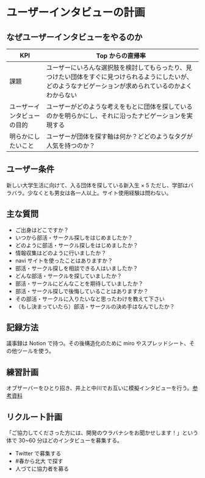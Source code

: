 # ユーザーインタビューの計画

## なぜユーザーインタビューをやるのか

| KPI                        | Top からの直帰率                                                                                                                                           |
| -------------------------- | ---------------------------------------------------------------------------------------------------------------------------------------------------------- |
| 課題                       | ユーザーにいろんな選択肢を検討してもらったり、見つけたい団体をすぐに見つけられるようにしたいが、どのようなナビゲーションが求められているのかよくわからない |
| ユーザーインタビューの目的 | ユーザーがどのような考えをもとに団体を探しているのかを明らかにし、それに沿ったナビゲーションを実現する                                                     |
| 明らかにしたいこと         | ユーザーが団体を探す軸は何か？どどのようなタグが人気を持つのか？                                                                                           |

## ユーザー条件

新しい大学生活に向けて、入る団体を探している新入生 × 5
ただし、学部はバラバラ。少なくとも男女は各一人以上。サイト使用経験は問わない。

## 主な質問

- ご出身はどこですか？
- いつから部活・サークル探しをはじめましたか？
- どのように部活・サークル探しをはじめましたか？
- 情報収集はどのように行いましたか？
- navi サイトを使ったことはありますか？
- 部活・サークル探しを相談できる人はいましたか？
- どんな部活・サークルを探していましたか？
- 部活・サークルにどんなことを期待していましたか？
- 部活・サークル探しで後悔していることはありますか？
- その部活・サークルに入りたいなと思ったわけを教えて下さい
- （もし決まっていたら）部活・サークルの決め手はなんでしたか？

## 記録方法

議事録は Notion で持つ。その後構造化のために miro やスプレッドシート、その他ツールを使う。

## 練習計画

オブザーバーをひとり招き、井上と中川でお互いに模擬インタビューを行う。[参考資料](https://goodpatch.com/blog/project-user-interview-practice)

## リクルート計画

「ご協力してくださった方には、開発のウラバナシをお聞かせします！」という体で 30~60 分ほどのインタビューを募集する。

- Twitter で募集する
- #春から北大 で探す
- 人づてに協力者を募る
